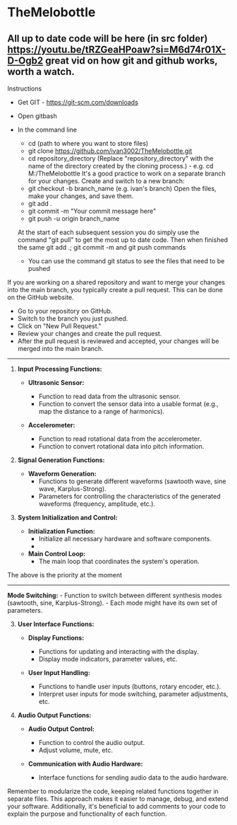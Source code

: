 # TheMelobottle


All up to date code will be here (in src folder)
https://youtu.be/tRZGeaHPoaw?si=M6d74r01X-D-Ogb2 great vid on how git and github works, worth a watch.
----------------------------------------------------------------------------------------------------------------------------------------------------------------------------------
Instructions
- Get GIT - https://git-scm.com/downloads
- Open gitbash
- In the command line
     - cd (path to where you want to store files)
     - git clone https://github.com/ivan3002/TheMelobottle.git
     - cd repository_directory (Replace "repository_directory" with the name of the directory created by the cloning process.) -  e.g. cd M:/TheMelobottle
  It's a good practice to work on a separate branch for your changes. Create and switch to a new branch: 
     - git checkout -b branch_name (e.g. ivan's branch)
  Open the files, make your changes, and save them.
     - git add .
     - git commit -m "Your commit message here"
     - git push -u origin branch_name

  At the start of each subsequent session you do simply use the command "git pull" to get the most up to date code. Then when finished the same git add .; git commit -m and git push commands
 
  - You can use the command git status to see the files that need to be pushed

If you are working on a shared repository and want to merge your changes into the main branch, you typically create a pull request. This can be done on the GitHub website.

- Go to your repository on GitHub.
- Switch to the branch you just pushed.
- Click on "New Pull Request."
- Review your changes and create the pull request.
- After the pull request is reviewed and accepted, your changes will be merged into the main branch.
--------------------------------------------------------------------------------------------------------------------------------------------------------------------------------------
1. **Input Processing Functions:**
   - **Ultrasonic Sensor:**
     - Function to read data from the ultrasonic sensor.
     - Function to convert the sensor data into a usable format (e.g., map the distance to a range of harmonics).

   - **Accelerometer:**
     - Function to read rotational data from the accelerometer.
     - Function to convert rotational data into pitch information.

2. **Signal Generation Functions:**
   - **Waveform Generation:**
     - Functions to generate different waveforms (sawtooth wave, sine wave, Karplus-Strong).
     - Parameters for controlling the characteristics of the generated waveforms (frequency, amplitude, etc.).

  

5. **System Initialization and Control:**
   - **Initialization Function:**
     - Initialize all necessary hardware and software components.
     - 
   - **Main Control Loop:**
     - The main loop that coordinates the system's operation.

The above is the priority at the moment

 ---------------------------------------------------------------------------------------------------------------------------------------------------------

**Mode Switching:**
     - Function to switch between different synthesis modes (sawtooth, sine, Karplus-Strong).
     - Each mode might have its own set of parameters.


3. **User Interface Functions:**
   - **Display Functions:**
     - Functions for updating and interacting with the display.
     - Display mode indicators, parameter values, etc.

   - **User Input Handling:**
     - Functions to handle user inputs (buttons, rotary encoder, etc.).
     - Interpret user inputs for mode switching, parameter adjustments, etc.

4. **Audio Output Functions:**
   - **Audio Output Control:**
     - Function to control the audio output.
     - Adjust volume, mute, etc.

   - **Communication with Audio Hardware:**
     - Interface functions for sending audio data to the audio hardware.

   

Remember to modularize the code, keeping related functions together in separate files. This approach makes it easier to manage, debug, and extend your software. Additionally, it's beneficial to add comments to your code to explain the purpose and functionality of each function.
